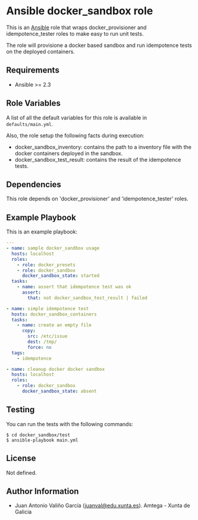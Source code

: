 # Ansible docker_sandbox role

This is an [Ansible](http://www.ansible.com) role that wraps docker_provisioner and idempotence_tester roles to make easy to run unit tests.

The role will provisione a docker based sandbox and run idempotence tests on the deployed containers.

## Requirements

- Ansible >= 2.3

## Role Variables

A list of all the default variables for this role is available in `defaults/main.yml`.

Also, the role setup the following facts during execution:

- docker_sandbox_inventory: contains the path to a inventory file with the docker containers deployed in the sandbox.
- docker_sandbox_test_result: contains the result of the idempotence tests.

## Dependencies

This role depends on 'docker_provisioner' and 'idempotence_tester' roles.

## Example Playbook

This is an example playbook:

```yaml
---
- name: sample docker_sandbox usage
  hosts: localhost
  roles:
    - role: docker_presets
    - role: docker_sandbox
      docker_sandbox_state: started
  tasks:
    - name: assert that idempotence test was ok
      assert:
        that: not docker_sandbox_test_result | failed

- name: simple idempotence test
  hosts: docker_sandbox_containers
  tasks:
    - name: create an empty file
      copy:
        src: /etc/issue
        dest: /tmp/
        force: no
  tags:
    - idempotence

- name: cleanup docker docker sandbox
  hosts: localhost
  roles:
    - role: docker_sandbox
      docker_sandbox_state: absent
```

## Testing

You can run the tests with the following commands:

```shell
$ cd docker_sandbox/test
$ ansible-playbook main.yml
```

## License

Not defined.

## Author Information

- Juan Antonio Valiño García ([juanval@edu.xunta.es](mailto:juanval@edu.xunta.es)). Amtega - Xunta de Galicia
